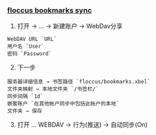 ### [floccus bookmarks sync](https://github.com/floccusAddon)

1. 打开 → ... →  新建账户 → WebDav分享
  ```
  WebDAV URL `URL`
  用户名 `User`
  密码 `Password`
  ```
2. 下一步
  ```
  服务器详细信息 → 书签路径 `floccus/bookmarks.xbel`
  文件夹映射 → 本地文件夹 `/书签栏/`
  同步间隔 `1d`
  嵌套账户 `在其他帐户同步中包括此帐户的本地`
  文件夹 → 保存
  ```
3. 打开 ... WEBDAV → 行为(推送) → 自动同步(On)